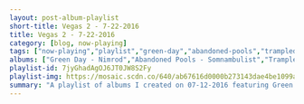 ```yaml
---
layout: post-album-playlist
short-title: Vegas 2 - 7-22-2016
title: Vegas 2 - 7-22-2016
category: [blog, now-playing]
tags: ["now-playing","playlist","green-day","abandoned-pools","trampled-by-turtles","langhorne-slim","the-vines","abandoned-pools","cliff-edwards,-dickie-jones","lil-dicky","run-the-jewels","titus-andronicus","com-truise","bob-dylan","generationals","galantis","yellowcard","panic!-at-the-disco","the-last-shadow-puppets","blink-182","the-kills","bad-religion","mock-orange","islands","dave-van-ronk","mock-orange","the-clash","bear-hands","matt-and-kim","diarrhea-planet","the-dandy-warhols","mystery-jets","alex-turner","galantis","the-last-shadow-puppets","the-osborne-brothers","the-thermals","charmian-carr,-heather-menzies,-nicholas-hammond,-duane-chase,-angela-cartwright,-kym-karath,-debbie-turner,-bill-lee","fruit-bats","kele","the-weeknd","the-books","bloc-party","lagwagon","drake","drake","lil-dicky","andrew-bird","counting-crows","good-old-war","jenny-lewis","dj-shadow","ratatat","various-artists","tame-impala","ratatat","galantis","nick-diamonds","charmian-carr,-dan-truhitte","gregory-alan-isakov","calvin-harris,-alesso,-hurts","muse","sylvan-esso","flake-music","ac/dc","galantis","jeff-rosenstock","franz-ferdinand","tlc","abba","abba","abba","abba","abba","various-artists","cheat-codes,-kris-kross-amsterdam","cheat-codes,-dante-klein","various-artists","chance-the-rapper,-lil-wayne,-2-chainz","various-artists","trey-songz,-nicki-minaj","trey-songz","trey-songz","trey-songz","trey-songz","trey-songz","trey-songz,-fabolous","trey-songz","drake"]
albums: ["Green Day - Nimrod","Abandoned Pools - Somnambulist","Trampled by Turtles - Wild Animals","Langhorne Slim - Langhorne Slim","The Vines - Winning Days","Abandoned Pools - Somnambulist","Cliff Edwards, Dickie Jones - Pinocchio","Lil Dicky - Professional Rapper","Run The Jewels - Run the Jewels 2","Titus Andronicus - The Most Lamentable Tragedy","Com Truise - In Decay","Bob Dylan - Blood On The Tracks","Generationals - Lucky Numbers EP","Galantis - Galantis EP","Yellowcard - Ocean Avenue","Panic! At The Disco - Death of a Bachelor","The Last Shadow Puppets - The Age Of The Understatement","blink-182 - California","The Kills - Ash & Ice","Bad Religion - The Process Of Belief","Mock Orange - Put The Kid On The Sleepy Horse","Islands - Taste","Dave Van Ronk - Inside Dave Van Ronk","Mock Orange - Put The Kid On The Sleepy Horse","The Clash - The Clash (Remastered)","Bear Hands - You'll Pay For This","Matt and Kim - WE WERE THE WEIRDOS","Diarrhea Planet - I'm Rich Beyond Your Wildest Dreams","The Dandy Warhols - Distortland","Mystery Jets - Curve Of The Earth","Alex Turner - Submarine (original songs)","Galantis - No Money","The Last Shadow Puppets - The Age Of The Understatement","The Osborne Brothers - Bluegrass Then & Now","The Thermals - We Disappear","Charmian Carr, Heather Menzies, Nicholas Hammond, Duane Chase, Angela Cartwright, Kym Karath, Debbie Turner, Bill Lee - The Sound of Music - Original Soundtrack Recording","Fruit Bats - Mouthfuls","Kele - Trick","The Weeknd - Trilogy","The Books - Music For A French Elevator And Other Oddities","Bloc Party - Hymns","Lagwagon - Hang","Drake - Hotline Bling","Drake - Back To Back","Lil Dicky - Lemme Freak - Single","Andrew Bird - Noble Beast","Counting Crows - Recovering The Satellites","Good Old War - Broken into Better Shape","Jenny Lewis - Acid Tongue","DJ Shadow - Reconstructed : The Best Of DJ Shadow","Ratatat - Magnifique","Various Artists - Some Nights","Tame Impala - Currents","Ratatat - Magnifique","Galantis - Pharmacy","Nick Diamonds - City of Quartz","Charmian Carr, Dan Truhitte - The Sound of Music - Original Soundtrack Recording","Gregory Alan Isakov - The Weatherman","Calvin Harris, Alesso, Hurts - Motion","Muse - Drones","Sylvan Esso - Sylvan Esso","Flake Music - When You Land Here, It's Time to Return (2014 Remix/Remaster)","AC/DC - Highway to Hell","Galantis - You","Jeff Rosenstock - I Look Like Shit","Franz Ferdinand - Tonight: Franz Ferdinand","TLC - Crazysexycool","ABBA - The Album","ABBA - Abba","ABBA - Arrival","ABBA - Super Trouper","ABBA - ABBA Gold","Various Artists - Skin","Cheat Codes, Kris Kross Amsterdam - Sex","Cheat Codes, Dante Klein - Let Me Hold You (Turn Me On)","Various Artists - Views","Chance the Rapper, Lil Wayne, 2 Chainz - Coloring Book","Various Artists - Trigga Reloaded","Trey Songz, Nicki Minaj - Passion, Pain & Pleasure","Trey Songz - Trigga Reloaded","Trey Songz - Trigga","Trey Songz - Trigga Reloaded","Trey Songz - Ready (Deluxe)","Trey Songz - Trey Day","Trey Songz, Fabolous - Ready (Deluxe)","Trey Songz - Trigga Reloaded","Drake - If You're Reading This It's Too Late"]
playlist-id: 7jyGhadAgOJ6JT0JW8S2Fy
playlist-img: https://mosaic.scdn.co/640/ab67616d0000b273143dae4be1099aa311074db7ab67616d0000b2735f768a12c6af2c378bcd0407ab67616d0000b27383a07a78002c34ce64ed569fab67616d0000b273da4f6706ae0f2501c61ce776
summary: "A playlist of albums I created on 07-12-2016 featuring Green Day, Abandoned Pools, Trampled by Turtles, Langhorne Slim, The Vines, Abandoned Pools, Cliff Edwards, Dickie Jones, Lil Dicky, Run The Jewels, Titus Andronicus, Com Truise, Bob Dylan, Generationals, Galantis, Yellowcard, Panic! At The Disco, The Last Shadow Puppets, blink-182, The Kills, Bad Religion, Mock Orange, Islands, Dave Van Ronk, Mock Orange, The Clash, Bear Hands, Matt and Kim, Diarrhea Planet, The Dandy Warhols, Mystery Jets, Alex Turner, Galantis, The Last Shadow Puppets, The Osborne Brothers, The Thermals, Charmian Carr, Heather Menzies, Nicholas Hammond, Duane Chase, Angela Cartwright, Kym Karath, Debbie Turner, Bill Lee, Fruit Bats, Kele, The Weeknd, The Books, Bloc Party, Lagwagon, Drake, Drake, Lil Dicky, Andrew Bird, Counting Crows, Good Old War, Jenny Lewis, DJ Shadow, Ratatat, Various Artists, Tame Impala, Ratatat, Galantis, Nick Diamonds, Charmian Carr, Dan Truhitte, Gregory Alan Isakov, Calvin Harris, Alesso, Hurts, Muse, Sylvan Esso, Flake Music, AC/DC, Galantis, Jeff Rosenstock, Franz Ferdinand, TLC, ABBA, ABBA, ABBA, ABBA, ABBA, Various Artists, Cheat Codes, Kris Kross Amsterdam, Cheat Codes, Dante Klein, Various Artists, Chance the Rapper, Lil Wayne, 2 Chainz, Various Artists, Trey Songz, Nicki Minaj, Trey Songz, Trey Songz, Trey Songz, Trey Songz, Trey Songz, Trey Songz, Fabolous, Trey Songz, and Drake"
---
```

